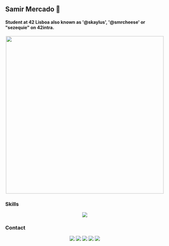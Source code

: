 ## Samir Mercado 🐬
#### Student at 42 Lisboa also known as '@skaylus', '@smrcheese' or "sezequie" on 42intra.

<p align="center">
  <img src="https://unicorn-cdn.b-cdn.net/be85385f-b1cd-4cb4-8f47-21eb64496623/42-lisboa-rgb-horizontal.png" style="width: 500px;">
</p>

<!-- [![faaraujo's 42 stats](https://badge42.vercel.app/api/v2/clgrr2va0002108jo3cc5foww/stats?cursusId=21&coalitionId=piscine)](https://github.com/JaeSeoKim/badge42) -->

### Skills
<p align="center">
  <img src="https://skillicons.dev/icons?i=c,cpp,py,html,css,bootstrap,django,linux,git,bash,githubactions,vscode,photoshop,aftereffects,premiere">
</p>

### Contact

<p align="center">
	<a href="https://www.discord.com/users/zinoxx0"><img src="https://img.shields.io/badge/Discord-zinoxx0-7289DA?style=for-the-badge&logo=discord&logoColor=white"></a>
	<a href="https://www.instagram.com/_Zinoxx"><img src="https://img.shields.io/badge/Instagram-_Zinoxx-E4405F?style=for-the-badge&logo=instagram&logoColor=white"></a>
	<a href="mailto:sezequie@student.42lisboa.com"><img src="https://img.shields.io/badge/mail-sezequie%40student.42lisboa.com.com-000000?style=for-the-badge&logo=42&logoColor=white"></a>
	<a href="https://www.steamcommunity.com/id/Zinoxx"><img src="https://img.shields.io/badge/Steam-Zinoxx-000000?style=for-the-badge&logo=steam&logoColor=white"></a>
	<a href="https://profile.intra.42.fr/users/sezequie"><img src="https://img.shields.io/badge/profile sezequie-000000?style=for-the-badge&logo=42&logoColor=white"></a>
</p>
